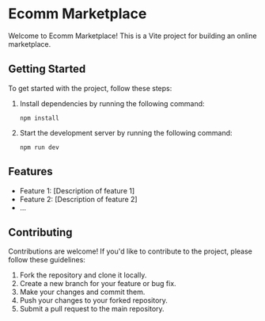 # Ecomm Marketplace

Welcome to Ecomm Marketplace! This is a Vite project for building an online marketplace.

## Getting Started

To get started with the project, follow these steps:

1. Install dependencies by running the following command:

    ```shell
    npm install
    ```

2. Start the development server by running the following command:

    ```shell
    npm run dev
    ```

## Features

- Feature 1: [Description of feature 1]
- Feature 2: [Description of feature 2]
- ...

## Contributing

Contributions are welcome! If you'd like to contribute to the project, please follow these guidelines:

1. Fork the repository and clone it locally.
2. Create a new branch for your feature or bug fix.
3. Make your changes and commit them.
4. Push your changes to your forked repository.
5. Submit a pull request to the main repository.


